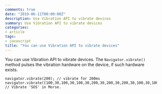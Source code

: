 ```yaml
---
comments: true
date: "2019-06-11T00:00:00Z"
description: Use Vibration API to vibrate devices
summary: Use Vibration API to vibrate devices
categories:
- article
tags:
- javascript
title: "You can use Vibration API to vibrate devices"
---
```


You can use Vibration API to vibrate devices. The `Navigator.vibrate()` method pulses the vibration hardware on the device, if such hardware exists.

```
navigator.vibrate(200); // vibrate for 200ms
navigator.vibrate([100,30,100,30,100,30,200,30,200,30,200,30,100,30,100,30,100]); // Vibrate 'SOS' in Morse.
```